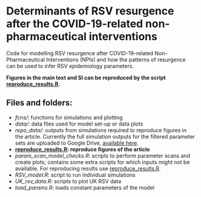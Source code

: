 # Determinants of RSV resurgence after the COVID-19-related non-pharmaceutical interventions

Code for modelling RSV resurgence after COVID-19-related Non-Pharmaceutical Interventions (NPIs) and how the patterns of resurgence can be used to infer RSV epidemiology parameters.

**Figures in the main text and SI can be reproduced by the script [reproduce_results.R](https://github.com/mbkoltai/RSV-model/blob/master/reproduce_results.R).**

## Files and folders:

-  _fcns/_: functions for simulations and plotting
-  _data/_: data files used for model set-up or data plots
-  _repo_data/_: outputs from simulations required to reproduce figures in the article. Currently the full simulation outputs for the filtered parameter sets are uploaded to Google Drive, [available here](https://drive.google.com/file/d/12ohuGEPrVnOxazXnxEGZGwJIwj16frCc/view?usp=sharing). 
-  **[reproduce_results.R](https://github.com/mbkoltai/RSV-model/blob/master/reproduce_results.R): reproduce figures of the article**
-   _param_scan_model_checks.R_: scripts to perform parameter scans and create plots; contains some extra scripts for which inputs might not be available. For reproducing results use [reproduce_results.R](https://github.com/mbkoltai/RSV-model/blob/master/reproduce_results.R).
-  _RSV_model.R_: script to run individual simulations
-  _UK_rsv_data.R_: scripts to plot UK RSV data
-  _load_params.R_: loads constant parameters of the model
